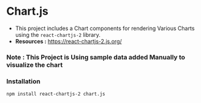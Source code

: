 # Chart.js

- This project includes a Chart components for rendering Various Charts using the `react-chartjs-2` library.  
- **Resources :** https://react-chartjs-2.js.org/

### Note : This Project is Using sample data added Manually to visualize the chart

### Installation

```bash
npm install react-chartjs-2 chart.js
